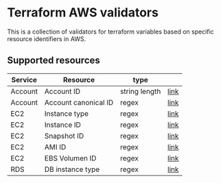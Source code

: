 # Terraform AWS validators

This is a collection of validators for terraform variables based on specific resource identifiers in AWS.

## Supported resources

| Service | Resource             | type          |                              |
| ------- | -------------------- | ------------- | ---------------------------- |
| Account | Account ID           | string length | [link](./account.tf#L7-L15)  |
| Account | Account canonical ID | regex         | [link](./account.tf#L17-L25) |
| EC2     | Instance type        | regex         | [link](./ec2.tf#L7-L18)      |
| EC2     | Instance ID          | regex         | [link](./ec2.tf#L20-L28)     |
| EC2     | Snapshot ID          | regex         | [link](./ec2.tf#L30-L38)     |
| EC2     | AMI ID               | regex         | [link](./ec2.tf#L40-L48)     |
| EC2     | EBS Volumen ID       | regex         | [link](./ec2.tf#L50-L58)     |
| RDS     | DB instance type     | regex         | [link](./rds.tf#L4-L16)      |
